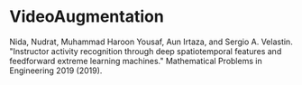 # VideoAugmentation
Nida, Nudrat, Muhammad Haroon Yousaf, Aun Irtaza, and Sergio A. Velastin. "Instructor activity recognition through deep spatiotemporal features and feedforward extreme learning machines." Mathematical Problems in Engineering 2019 (2019).
